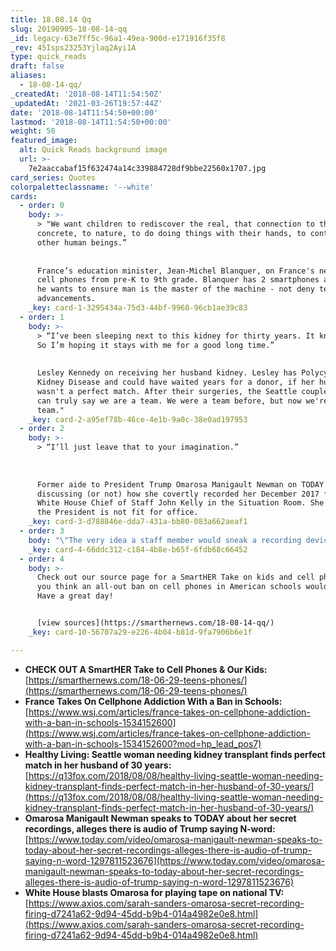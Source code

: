 ```yaml
---
title: 18.08.14 Qq
slug: 20190905-18-08-14-qq
_id: legacy-63e7ff5c-96a1-49ea-900d-e171916f35f8
_rev: 45Isps23253Yjlaq2Ayi1A
type: quick_reads
draft: false
aliases:
  - 18-08-14-qq/
_createdAt: '2018-08-14T11:54:50Z'
_updatedAt: '2021-03-26T19:57:44Z'
date: '2018-08-14T11:54:50+00:00'
lastmod: '2018-08-14T11:54:50+00:00'
weight: 50
featured_image:
  alt: Quick Reads background image
  url: >-
    7e2aaccabaf15f632474a14c339884728df9bbe22560x1707.jpg
card_series: Quotes
colorpaletteclassname: '--white'
cards:
  - order: 0
    body: >-
      > "We want children to rediscover the real, that connection to the
      concrete, to nature, to do doing things with their hands, to contact with
      other human beings.”  
        
        
      France’s education minister, Jean-Michel Blanquer, on France's new ban on
      cell phones from pre-K to 9th grade. Blanquer has 2 smartphones and says
      he wants to ensure man is the master of the machine - not deny tech
      advancements.
    _key: card-1-3295434a-75d3-44bf-9968-96cb1ae39c83
  - order: 1
    body: >-
      > “I’ve been sleeping next to this kidney for thirty years. It knows me.A
      So I’m hoping it stays with me for a good long time.”  
        
        
      Lesley Kennedy on receiving her husband kidney. Lesley has Polycystic
      Kidney Disease and could have waited years for a donor, if her husband
      wasn't a perfect match. After their surgeries, the Seattle couple said "We
      can truly say we are a team. We were a team before, but now we're really a
      team."
    _key: card-2-a95ef78b-46ce-4e1b-9a0c-38e0ad197953
  - order: 2
    body: >-
      > “I’ll just leave that to your imagination.”  
        
        
        
      Former aide to President Trump Omarosa Manigault Newman on TODAY
      discussing (or not) how she covertly recorded her December 2017 firing by
      White House Chief of Staff John Kelly in the Situation Room. She alleges
      the President is not fit for office.
    _key: card-3-d788846e-dda7-431a-bb80-083a662aeaf1
  - order: 3
    body: "\"The very idea a staff member would sneak a recording device into the White House Situation Room, shows a blatant disregard for our national security a\x13 and then to brag about it on national television further proves the lack of character and integrity of this disgruntled former White House employee.”  \n  \n  \nWH Press Sec. Sarah Huckabee Sanders in response to Omarosa Manigault Newman's first national interviews."
    _key: card-4-66ddc312-c184-4b8e-b65f-6fdb68c66452
  - order: 4
    body: >-
      Check out our source page for a SmartHER Take on kids and cell phones. Do
      you think an all-out ban on cell phones in American schools would work?
      Have a great day!


      [view sources](https://smarthernews.com/18-08-14-qq/)
    _key: card-10-56707a29-e226-4b04-b81d-9fa7906b6e1f

---
```

* **CHECK OUT A SmartHER Take to Cell Phones & Our Kids:**  
[https://smarthernews.com/18-06-29-teens-phones/](https://smarthernews.com/18-06-29-teens-phones/)
* **France Takes On Cellphone Addiction With a Ban in Schools:**  
[https://www.wsj.com/articles/france-takes-on-cellphone-addiction-with-a-ban-in-schools-1534152600](https://www.wsj.com/articles/france-takes-on-cellphone-addiction-with-a-ban-in-schools-1534152600?mod=hp_lead_pos7)
* **Healthy Living: Seattle woman needing kidney transplant finds perfect match in her husband of 30 years:**  
[https://q13fox.com/2018/08/08/healthy-living-seattle-woman-needing-kidney-transplant-finds-perfect-match-in-her-husband-of-30-years/](https://q13fox.com/2018/08/08/healthy-living-seattle-woman-needing-kidney-transplant-finds-perfect-match-in-her-husband-of-30-years/)
* **Omarosa Manigault Newman speaks to TODAY about her secret recordings, alleges there is audio of Trump saying N-word:**  
[https://www.today.com/video/omarosa-manigault-newman-speaks-to-today-about-her-secret-recordings-alleges-there-is-audio-of-trump-saying-n-word-1297811523676](https://www.today.com/video/omarosa-manigault-newman-speaks-to-today-about-her-secret-recordings-alleges-there-is-audio-of-trump-saying-n-word-1297811523676)
* **White House blasts Omarosa for playing tape on national TV:**  
[https://www.axios.com/sarah-sanders-omarosa-secret-recording-firing-d7241a62-9d94-45dd-b9b4-014a4982e0e8.html](https://www.axios.com/sarah-sanders-omarosa-secret-recording-firing-d7241a62-9d94-45dd-b9b4-014a4982e0e8.html)